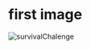 # first image

![survivalChalenge](https://user-images.githubusercontent.com/121136872/215292044-afa268c0-cb20-490e-a9ef-5780dcb02ed3.PNG)


